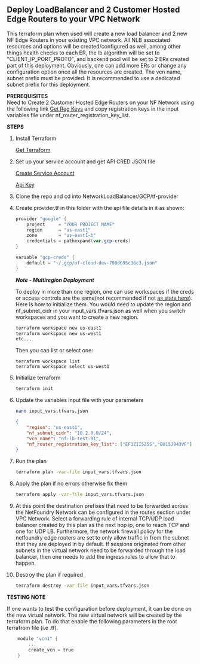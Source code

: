 ## Deploy LoadBalancer and 2 Customer Hosted Edge Routers to your VPC Network

This terraform plan when used will create a new load balancer and 2 new NF Edge Routers in your existing VPC network. All NLB associated resources and options will be created/configured as well, among other things health checks to each ER, the lb algorithm will be set to "CLIENT_IP_PORT_PROTO", and backend pool will be set to 2 ERs created part of this deployment. Obviously, one can add more ERs or change any configuration option once all the resources are created. The vcn name, subnet prefix must be provided. It is recommended to use a dedicated subnet prefix for this deployment.

**PREREQUISITES** \
Need to Create 2 Customer Hosted Edge Routers on your NF Network using the following link [Get Reg Keys](https://nfconsole.io/login) and copy registration keys in the input variables file under nf_router_registration_key_list.

**STEPS** 
1. Install Terraform

    [Get Terraform](https://www.terraform.io/downloads)

1. Set up your service account and get API CRED JSON file

    [Create Service Account](https://cloud.google.com/iam/docs/creating-managing-service-accounts)
    
    [Api Key](https://cloud.google.com/iam/docs/creating-managing-service-account-keys)

1. Clone the repo and cd into NetworkLoadBalancer/GCP/tf-provider
1. Create provider.tf in this folder with the api file details in it as shown:
    ```powershell
    provider "google" {
        project     = "YOUR PROJECT NAME"
        region      = "us-east1"
        zone        = "us-east1-b"
        credentials = pathexpand(var.gcp-creds)
    }

    variable "gcp-creds" {
        default = "~/.gcp/nf-cloud-dev-700d695c36c3.json"
    }
    ```
    ***Note - Multiregion Deployment***

    To deploy in more than one region, one can use workspaces if the creds or access controls are the same(not recommended if not [as state here](https://www.terraform.io/language/state/workspaces#using-workspaces)). Here is how to initialize them. You would need to update the region and nf_subnet_cidr in your input_vars.tfvars.json as well when you switch workspaces and you want to create a new region.

    ```bash
    terraform workspace new us-east1
    terraform workspace new us-west1
    etc...
    ```
    Then you can list or select one:
    ```
    terraform workspace list
    terraform workspace select us-west1
    ```
1.  Initialize terraform
    ```bash
    terraform init
    ```
1. Update the variables input file with your parameters
    ```bash
    nano input_vars.tfvars.json
    ```
    ```json
    {
        "region": "us-east1",
        "nf_subnet_cidr": "10.2.0.0/24",
        "vcn_name": "nf-lb-test-01",
        "nf_router_registration_key_list": ["EF1ZII5Z5S","BU15J943VF"]
    }
    ```
1. Run the plan

    ```bash
    terraform plan -var-file input_vars.tfvars.json
    ```

1. Apply the plan if no errors otherwise fix them

    ```bash
    terraform apply -var-file input_vars.tfvars.json
    ```

1. At this point the destination prefixes that need to be forwarded across the NetFoundry Network can be configured in the routes section under  VPC Network. Select a forwarding rule of internal TCP/UDP load balancer created by this plan as the next hop ip, one to reach TCP and one for UDP LB. Furthermore, the network firewall policy for the netfoundry edge routers are set to only allow traffic in from the subnet that they are deployed in by default. If sessions originated from other subnets in the virtual network need to be forwarded through the load balancer, then one needs to add the ingress rules to allow that to happen.

1. Destroy the plan if required

    ```bash
    terraform destroy -var-file input_vars.tfvars.json
    ```

**TESTING NOTE**

If one wants to test the configuration before deployment, it can be done on the new virtual network. The new virtual network will be created by the terraform plan. To do that enable the following parameters in the root terrafrom file (i.e .tf).

```powershell
    module "vcn1" {
        ...
        create_vcn = true
    }
```